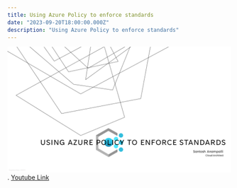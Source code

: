 ```yaml
---
title: Using Azure Policy to enforce standards
date: "2023-09-20T18:00:00.000Z"
description: "Using Azure Policy to enforce standards"
---
```



![Meeting](./images/OmahaAzureUG-Sept2023_AzurePolicy[223].png).
[Youtube Link](https://www.youtube.com/watch?v=PC_4DklB0A4)